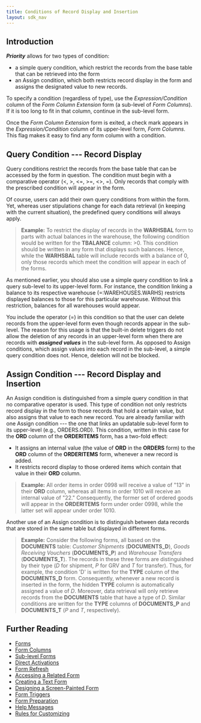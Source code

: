 ```yaml
---
title: Conditions of Record Display and Insertion
layout: sdk_nav
---
```


## Introduction

***Priority*** allows for two types of condition:

-   a simple query condition, which restrict the records from the base
    table that can be retrieved into the form
-   an Assign condition, which both restricts record display in the form
    and assigns the designated value to new records.

To specify a condition (regardless of type), use the
*Expression/Condition* column of the *Form Column Extension* form (a
sub-level of *Form Columns*). If it is too long to fit in that column,
continue in the sub-level form.

Once the *Form Column Extension* form is exited, a check mark appears in
the *Expression/Condition* column of its upper-level form, *Form
Columns*. This flag makes it easy to find any form column with a
condition.

## Query Condition --- Record Display 

Query conditions restrict the records from the base table that can be
accessed by the form in question. The condition must begin with a
comparative operator (\<, \>, \<=, \>=, \<\>, =). Only records that
comply with the prescribed condition will appear in the form.

Of course, users can add their own query conditions from within the
form. Yet, whereas user stipulations change for each data retrieval (in
keeping with the current situation), the predefined query conditions
will always apply.

> **Example:** To restrict the display of records in the **WARHSBAL**
> form to parts with actual balances in the warehouse, the following
> condition would be written for the **TBALANCE** column: \>0. This
> condition should be written in any form that displays such balances.
> Hence, while the **WARHSBAL** table will include records with a
> balance of 0, only those records which meet the condition will appear
> in each of the forms.

As mentioned earlier, you should also use a simple query condition to
link a query sub-level to its upper-level form. For instance, the
condition linking a balance to its respective warehouse
(=:WAREHOUSES.WARHS) restricts displayed balances to those for this
particular warehouse. Without this restriction, balances for all
warehouses would appear.

You include the operator (=) in this condition so that the user can
delete records from the upper-level form even though records appear in
the sub-level. The reason for this usage is that the built-in delete
triggers do not allow the deletion of any records in an upper-level form
when there are records with ***assigned values*** in the sub-level form.
As opposed to Assign conditions, which assign values into each record in
the sub-level, a simple query condition does not. Hence, deletion will
not be blocked.

## Assign Condition --- Record Display and Insertion 

An Assign condition is distinguished from a simple query condition in
that no comparative operator is used. This type of condition not only
restricts record display in the form to those records that hold a
certain value, but also assigns that value to each new record. You are
already familiar with one Assign condition --- the one that links an
updatable sub-level form to its upper-level (e.g., ORDERS.ORD). This
condition, written in this case for the **ORD** column of the
**ORDERITEMS** form, has a two-fold effect:

-   It assigns an internal value (the value of **ORD** in the **ORDERS**
    form) to the **ORD** column of the **ORDERITEMS** form, whenever a
    new record is added.
-   It restricts record display to those ordered items which contain
    that value in their **ORD** column.

> **Example:** All order items in order 0998 will receive a value of
> "13" in their **ORD** column, whereas all items in order 1010 will
> receive an internal value of "22." Consequently, the former set of
> ordered goods will appear in the **ORDERITEMS** form under order 0998,
> while the latter set will appear under order 1010.

Another use of an Assign condition is to distinguish between data
records that are stored in the same table but displayed in different
forms.

> **Example:** Consider the following forms, all based on the
> **DOCUMENTS** table: *Customer Shipments* (**DOCUMENTS_D**), *Goods
> Receiving Vouchers* (**DOCUMENTS_P**) and *Warehouse Transfers*
> (**DOCUMENTS_T**). The records in these three forms are distinguished
> by their type (*D* for shipment, *P* for GRV and *T* for transfer).
> Thus, for example, the condition 'D' is written for the **TYPE**
> column of the **DOCUMENTS_D** form. Consequently, whenever a new
> record is inserted in the form, the hidden **TYPE** column is
> automatically assigned a value of *D*. Moreover, data retrieval will
> only retrieve records from the **DOCUMENTS** table that have a type of
> *D*. Similar conditions are written for the **TYPE** columns of
> **DOCUMENTS_P** and **DOCUMENTS_T** (*P* and *T*, respectively).

## Further Reading 

-   [Forms](Forms )
-   [Form Columns](Form-Columns )
-   [Sub-level Forms](Sub-level-Forms )
-   [Direct Activations](Direct-Activations )
-   [Form Refresh](Form-Refresh )
-   [Accessing a Related Form](Accessing-a-Related-Form )
-   [Creating a Text Form](Creating-a-Text-Form )
-   [Designing a Screen-Painted
    Form](Designing-a-Screen-Painted-Form )
-   [Form Triggers](Form-Triggers )
-   [Form Preparation](Form-Preparation )
-   [Help Messages](Help-Messages )
-   [Rules for Customizing](Rules-for-Customizing )
